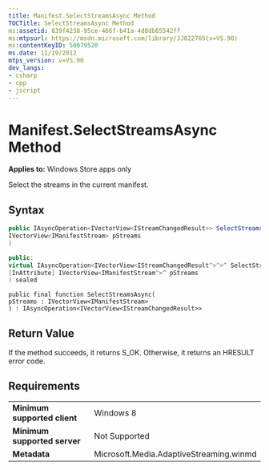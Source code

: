 ```yaml
---
title: Manifest.SelectStreamsAsync Method
TOCTitle: SelectStreamsAsync Method
ms:assetid: 839f4238-95ce-466f-b41a-4d8db65542ff
ms:mtpsurl: https://msdn.microsoft.com/library/JJ822765(v=VS.90)
ms:contentKeyID: 50079520
ms.date: 11/19/2012
mtps_version: v=VS.90
dev_langs:
- csharp
- cpp
- jscript
---
```


# Manifest.SelectStreamsAsync Method

**Applies to:** Windows Store apps only

Select the streams in the current manifest.

## Syntax

```csharp
public IAsyncOperation<IVectorView<IStreamChangedResult>> SelectStreamsAsync(
IVectorView<IManifestStream> pStreams
)
```

```cpp
public:
virtual IAsyncOperation<IVectorView<IStreamChangedResult^>^>^ SelectStreamsAsync(
[InAttribute] IVectorView<IManifestStream^>^ pStreams
) sealed
```

```jscript
public final function SelectStreamsAsync(
pStreams : IVectorView<IManifestStream>
) : IAsyncOperation<IVectorView<IStreamChangedResult>>
```

## Return Value

If the method succeeds, it returns S\_OK. Otherwise, it returns an HRESULT error code.

## Requirements

|||
|--- |--- |
|**Minimum supported client**|Windows 8|
|**Minimum supported server**|Not Supported|
|**Metadata**|Microsoft.Media.AdaptiveStreaming.winmd|

